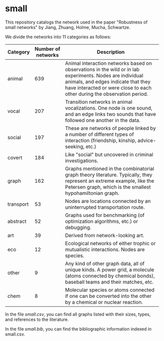 # small
This repository catalogs the network used in the paper "Robustness of small networks" by Jiang, Zhuang, Holme, Mucha, Schwartze.

We divide the networks into 11 categories as follows:

|Category|Number of networks|Description|
|---|---|---|
|animal|639|Animal interaction networks based on observations in the wild or in lab experiments. Nodes are individual animals, and edges indicate that they have interacted or were close to each other during the observation period.|
|vocal|207|Transition networks in animal vocalizations. One node is one sound, and an edge links two sounds that have followed one another in the data.|
|social|197|These are networks of people linked by a number of different types of interaction (friendship, kinship, advice-seeking, etc.)|
|covert|184|Like "social" but uncovered in criminal investigations.|
|graph|162|Graphs mentioned in the combinatorial graph theory literature. Typically, they represent an extreme example, like the Petersen graph, which is the smallest hypohamiltonian graph.|
|transport|53|Nodes are locations connected by an uninterrupted transportation route.|
|abstract|52|Graphs used for benchmarking (of optimization algorithms, etc.) or debugging.|
|art|39|Derived from network-looking art.|
|eco|12|Ecological networks of either trophic or mutualistic interactions. Nodes are species.|
|other|9|Any kind of other graph data, all of unique kinds. A power grid, a molecule (atoms connected by chemical bonds), baseball teams and their matches, etc.|
|chem|8|Molecular species or atoms connected if one can be converted into the other by a chemical or nuclear reaction.|

In the file *small.csv*, you can find all graphs listed with their sizes, types, and references to the literature.

In the file *small.bib*, you can find the bibliographic information indexed in small.csv.
